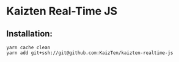 # Kaizten Real-Time JS

## Installation:

```
yarn cache clean
yarn add git+ssh://git@github.com:KaizTen/kaizten-realtime-js
```
